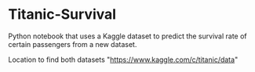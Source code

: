 # Titanic-Survival
Python notebook that uses a Kaggle dataset to predict the survival rate of certain passengers from a new dataset.

Location to find both datasets "https://www.kaggle.com/c/titanic/data"
